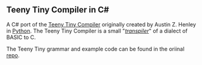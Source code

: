 Teeny Tiny Compiler in C\#
---

A C\# port of the [Teeny Tiny Compiler](http://web.eecs.utk.edu/~azh/blog/teenytinycompiler1.html) originally created by Austin Z. Henley in [Python](https://github.com/AZHenley/teenytinycompiler). The Teeny Tiny Compiler is a small "*[transpiler](https://en.wikipedia.org/wiki/Source-to-source_compiler)*" of a dialect of BASIC to C.

The Teeny Tiny grammar and example code can be found in the oriinal [repo](https://github.com/AZHenley/teenytinycompiler).
